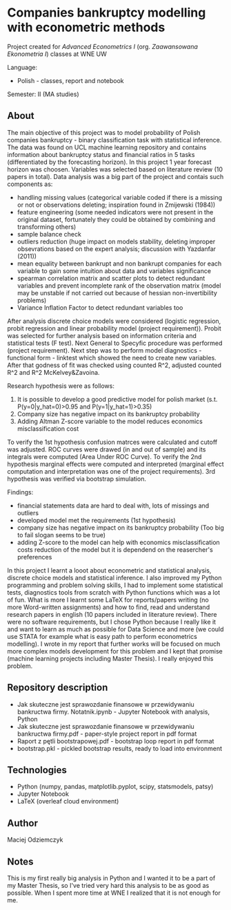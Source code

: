 # Companies bankruptcy modelling with econometric methods
Project created for *Advanced Econometrics I* (org. *Zaawansowana Ekonometria I*) classes at WNE UW

Language: 
 * Polish - classes, report and notebook

Semester: II (MA studies)

## About
The main objective of this project was to model probability of Polish companies bankruptcy - binary classification task with statistical inference. The data was found on UCL machine learning repository and contains information about bankruptcy status and financial ratios in 5 tasks (differentiated by the forecasting horizon). In this project 1 year forecast horizon was choosen. Variables was selected based on literature review (10 papers in total). Data analysis was a big part of the project and contais such components as:
* handling missing values (categorical variable coded if there is a missing or not or observations deleting; inspiration found in Zmijewski (1984))
* feature engineering (some needed indicators were not present in the original dataset, fortunately they could be obtained by combining and transforming others)
* sample balance check
* outliers reduction (huge impact on models stability, deleting improper obsevrations based on the expert analysis; discussion with Yazdanfar (2011))
* mean equality between bankrupt and non bankrupt companies for each variable to gain some intuition about data and variables significance
* spearman correlation matrix and scatter plots to detect redundant variables and prevent incomplete rank of the observation matrix (model may be unstable if not carried out because of hessian non-invertibility problems)
* Variance Inflation Factor to detect redundant variables too

After analysis discrete choice models were considered (logistic regression, probit regression and linear probability model (project requirement)). Probit was selected for further analysis based on information criteria and statistical tests (F test). Next General to Specyfic procedure was performed (project requirement). Next step was to perform model diagnostics - functional form - linktest which showed the need to create new variables. After that godness of fit was checked using counted R^2, adjusted counted R^2 and R^2 McKelvey&Zavoina.

Research hypothesis were as follows:
1. It is possible to develop a good predictive model for polish market (s.t. P(y=0|y_hat=0)>0.95 and P(y=1|y_hat=1)>0.35)
2. Company size has negative impact on its bankruptcy probability
3. Adding Altman Z-score variable to the model reduces economics misclassification cost

To verify the 1st hypothesis confusion matrces were calculated and cutoff was adjusted. ROC curves were drawed (in and out of sample) and its integrals were computed (Area Under ROC Curve). To verify the 2nd hypothesis marginal effects were computed and interpreted (marginal effect computation and interpretation was one of the project requirements). 3rd hypothesis was verified via bootstrap simulation.

Findings:
 * financial statements data are hard to deal with, lots of missings and outliers
 * developed model met the requirements (1st hypothesis)
 * company size has negative impact on its bankruptcy probability (Too big to fail slogan seems to be true)
 * adding Z-score to the model can help with economics misclassification costs reduction of the model but it is dependend on the reasercher's preferences

In this project I learnt a looot about econometric and statistical analysis, discrete choice models and statistical inference. I also improved my Python programming and problem solving skills, I had to implement some statistical tests, diagnostics tools from scratch with Python functions which was a lot of fun. What is more I learnt some LaTeX for reports/papers writing (no more Word-written assignments) and how to find, read and understand research papers in english (10 papers included in literature review). There were no software requirements, but I chose Python because I really like it and want to learn as much as possible for Data Science and more (we could use STATA for example what is easy path to perform econometrics modelling). I wrote in my report that further works will be focused on much more complex models development for this problem and I kept that promise (machine learning projects including Master Thesis). I really enjoyed this problem.

## Repository description
 * Jak skuteczne jest sprawozdanie finansowe w przewidywaniu bankructwa firmy. Notatnik.ipynb - Jupyter Notebook with analysis, Python
 * Jak skuteczne jest sprawozdanie finansowe w przewidywaniu bankructwa firmy.pdf - paper-style project report in pdf format 
 * Raport z pętli bootstrapowej.pdf - bootstrap loop report in pdf format
 * bootstrap.pkl - pickled bootstrap results, ready to load into environment 

## Technologies
 * Python (numpy, pandas, matplotlib.pyplot, scipy, statsmodels, patsy)
 * Jupyter Notebook
 * LaTeX (overleaf cloud environment)

## Author
Maciej Odziemczyk

## Notes
This is my first really big analysis in Python and I wanted it to be a part of my Master Thesis, so I've tried very hard this analysis to be as good as possible. When I spent more time at WNE I realized that it is not enough for me.
